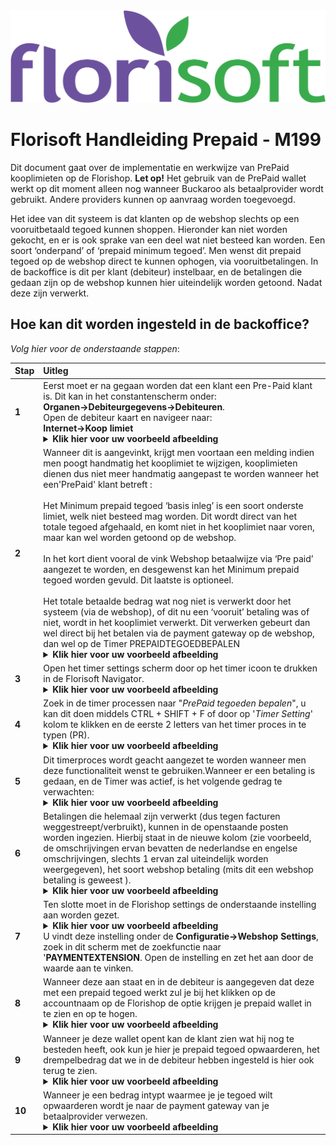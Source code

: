 <img src="../fslogo.png">

# Florisoft Handleiding Prepaid - M199

Dit document gaat over de implementatie en werkwijze van PrePaid kooplimieten op de Florishop. **Let op!** Het gebruik van de PrePaid wallet werkt op dit moment alleen nog wanneer Buckaroo als betaalprovider wordt gebruikt. Andere providers kunnen op aanvraag worden toegevoegd.

Het idee van dit systeem is dat klanten op de webshop slechts op een vooruitbetaald tegoed kunnen shoppen. Hieronder kan niet worden gekocht, en er is ook sprake van een deel wat niet besteed kan worden. Een soort ‘onderpand’ of ‘prepaid minimum tegoed’. Men wenst dit prepaid tegoed op de webshop direct te kunnen ophogen, via vooruitbetalingen. In de backoffice is dit per klant (debiteur) instelbaar, en de betalingen die gedaan zijn op de webshop kunnen hier uiteindelijk worden getoond. Nadat deze zijn verwerkt.

## Hoe kan dit worden ingesteld in de backoffice?

*Volg hier voor de onderstaande stappen*:

|Stap|Uitleg|
|:--|:--|
|**1**|Eerst moet er na gegaan worden dat een klant een Pre-Paid klant is. Dit kan in het constantenscherm onder: **Organen→Debiteurgegevens→Debiteuren**.<br>Open de debiteur kaart en navigeer naar:<br>**Internet→Koop limiet**<details><summary><b>Klik hier voor uw voorbeeld afbeelding</b></summary><img src="Pre Paid Kooplimiet/image1.png"></details>|
|**2**|Wanneer dit is aangevinkt, krijgt men voortaan een melding indien men poogt handmatig het kooplimiet te wijzigen, kooplimieten dienen dus niet meer handmatig aangepast te worden wanneer het een'PrePaid' klant betreft :<br><br>Het Minimum prepaid tegoed ‘basis inleg’ is een soort onderste limiet, welk niet besteed mag worden. Dit wordt direct van het totale tegoed afgehaald, en komt niet in het kooplimiet naar voren, maar kan wel worden getoond op de webshop.<Br><br>In het kort dient vooral de vink Webshop betaalwijze via ‘Pre paid’ aangezet te worden, en desgewenst kan het Minimum prepaid tegoed worden gevuld. Dit laatste is optioneel.<br><br>Het totale betaalde bedrag wat nog niet is verwerkt door het systeem (via de webshop), of dit nu een ‘vooruit’ betaling was of niet, wordt in het kooplimiet verwerkt. Dit verwerken gebeurt dan wel direct bij het betalen via de payment gateway op de webshop, dan wel op de Timer PREPAIDTEGOEDBEPALEN<details><summary><b>Klik hier voor uw voorbeeld afbeelding</b></summary><img src="Pre Paid Kooplimiet/image2.png"></details>|
|**3**|Open het timer settings scherm door op het timer icoon te drukken in de Florisoft Navigator.<details><summary><b>Klik hier voor uw voorbeeld afbeelding</b></summary><img src="Pre Paid Kooplimiet/image11.png"></details>|
|**4**|Zoek in de timer processen naar "*PrePaid tegoeden bepalen*", u kan dit doen middels CTRL + SHIFT + F of door op '*Timer Setting*' kolom te klikken en de eerste 2 letters van het timer proces in te typen (PR).<details><summary><b>Klik hier voor uw voorbeeld afbeelding</b></summary><img src="Pre Paid Kooplimiet/image12.png"></details>|
|**5**|Dit timerproces wordt geacht aangezet te worden wanneer men deze functionaliteit wenst te gebruiken.Wanneer er een betaling is gedaan, en de Timer was actief, is het volgende gedrag te verwachten:<details><summary><b>Klik hier voor uw voorbeeld afbeelding</b></summary><img src="Pre Paid Kooplimiet/image3.png"></details>|
|**6**|Betalingen die helemaal zijn verwerkt (dus tegen facturen weggestreept/verbruikt), kunnen in de openstaande posten worden ingezien. Hierbij staat in de nieuwe kolom (zie voorbeeld, de omschrijvingen ervan bevatten de nederlandse en engelse omschrijvingen, slechts 1 ervan zal uiteindelijk worden weergegeven), het soort webshop betaling (mits dit een webshop betaling is geweest ).<details><summary><b>Klik hier voor uw voorbeeld afbeelding</b></summary><img src="Pre Paid Kooplimiet/image6.png"></details>|
|**7**|Ten slotte moet in de Florishop settings de onderstaande instelling aan worden gezet.<details><summary><b>Klik hier voor uw voorbeeld afbeelding</b></summary><img src="Pre Paid Kooplimiet/image7.png"></details>U vindt deze instelling onder de **Configuratie→Webshop Settings**, zoek in dit scherm met de zoekfunctie naar '**PAYMENTEXTENSION**. Open de instelling en zet het aan door de waarde aan te vinken.|
|**8**|Wanneer deze aan staat en in de debiteur is aangegeven dat deze met een prepaid tegoed werkt zul je bij het klikken op de accountnaam op de Florishop de optie krijgen je prepaid wallet in te zien en op te hogen.<details><summary><b>Klik hier voor uw voorbeeld afbeelding</b></summary><img src="Pre Paid Kooplimiet/image8.png"></details>|
|**9**|Wanneer je deze wallet opent kan de klant zien wat hij nog te besteden heeft, ook kun je hier je prepaid tegoed opwaarderen, het drempelbedrag dat we in de debiteur hebben ingesteld is hier ook terug te zien.<details><summary><b>Klik hier voor uw voorbeeld afbeelding</b></summary><img src="Pre Paid Kooplimiet/image9.png"></details>|
|**10**|Wanneer je een bedrag intypt waarmee je je tegoed wilt opwaarderen wordt je naar de payment gateway van je betaalprovider verwezen.<details><summary><b>Klik hier voor uw voorbeeld afbeelding</b></summary><img src="Pre Paid Kooplimiet/image10.png"></details>|
